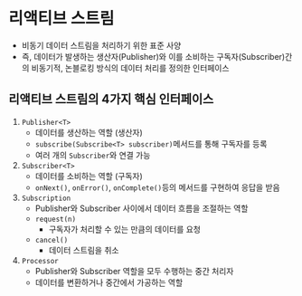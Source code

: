 # 리액티브 스트림
- 비동기 데이터 스트림을 처리하기 위한 표준 사양
- 즉, 데이터가 발생하는 생산자(Publisher)와 이를 소비하는 구독자(Subscriber)간의 비동기적, 논블로킹 방식의 데이터 처리를 정의한 인터페이스

## 리액티브 스트림의 4가지 핵심 인터페이스
1. `Publisher<T>`
	- 데이터를 생산하는 역할 (생산자)
	- `subscribe(Subscribe<T> subscriber)`메서드를 통해 구독자를 등록
	- 여러 개의 `Subscriber`와 연결 가능
2. `Subscriber<T>`
	- 데이터를 소비하는 역할 (구독자)
	- `onNext()`, `onError()`, `onComplete()`등의 메서드를 구현하여 응답을 받음
3. `Subscription`
	- Publisher와 Subscriber 사이에서 데이터 흐름을 조절하는 역할
	- `request(n)`
		- 구독자가 처리할 수 있는 만큼의 데이터를 요청
	- `cancel()`
		- 데이터 스트림을 취소
4. `Processor`
	- Publisher와 Subscriber 역할을 모두 수행하는 중간 처리자
	- 데이터를 변환하거나 중간에서 가공하는 역할
